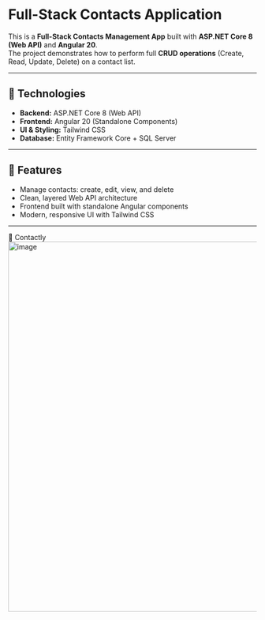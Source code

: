 # Full-Stack Contacts Application  

This is a **Full-Stack Contacts Management App** built with **ASP.NET Core 8 (Web API)** and **Angular 20**.  
The project demonstrates how to perform full **CRUD operations** (Create, Read, Update, Delete) on a contact list.  

---

## 🚀 Technologies
- **Backend:** ASP.NET Core 8 (Web API)  
- **Frontend:** Angular 20 (Standalone Components)  
- **UI & Styling:** Tailwind CSS  
- **Database:** Entity Framework Core + SQL Server  

---

## 📂 Features
- Manage contacts: create, edit, view, and delete  
- Clean, layered Web API architecture  
- Frontend built with standalone Angular components  
- Modern, responsive UI with Tailwind CSS  

---

📸 Contactly
<img width="1336" height="750" alt="image" src="https://github.com/user-attachments/assets/5cbbb38f-77e8-46d1-a6f2-a3ec34235239" />


